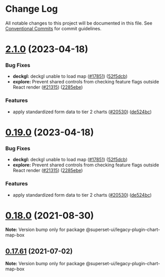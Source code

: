  <!-- * Licensed to the Apache Software Foundation (ASF) under one
 * or more contributor license agreements.  See the NOTICE file
 * distributed with this work for additional information
 * regarding copyright ownership.  The ASF licenses this file
 * to you under the Apache License, Version 2.0 (the
 * "License"); you may not use this file except in compliance
 * with the License.  You may obtain a copy of the License at
 *
 *   http://www.apache.org/licenses/LICENSE-2.0
 *
 * Unless required by applicable law or agreed to in writing,
 * software distributed under the License is distributed on an
 * "AS IS" BASIS, WITHOUT WARRANTIES OR CONDITIONS OF ANY
 * KIND, either express or implied.  See the License for the
 * specific language governing permissions and limitations
 * under the License. -->

 # Change Log

All notable changes to this project will be documented in this file.
See [Conventional Commits](https://conventionalcommits.org) for commit guidelines.

# [2.1.0](https://github.com/apache/superset/compare/v2021.41.0...v2.1.0) (2023-04-18)

### Bug Fixes

- **deckgl:** deckgl unable to load map ([#17851](https://github.com/apache/superset/issues/17851)) ([52f5dcb](https://github.com/apache/superset/commit/52f5dcb58eec7b188f4387b8781dcda4252a5680))
- **explore:** Prevent shared controls from checking feature flags outside React render ([#21315](https://github.com/apache/superset/issues/21315)) ([2285ebe](https://github.com/apache/superset/commit/2285ebe72ec4edded6d195052740b7f9f13d1f1b))

### Features

- apply standardized form data to tier 2 charts ([#20530](https://github.com/apache/superset/issues/20530)) ([de524bc](https://github.com/apache/superset/commit/de524bc59f011fd361dcdb7d35c2cb51f7eba442))

# [0.19.0](https://github.com/apache/superset/compare/v2021.41.0...v0.19.0) (2023-04-18)

### Bug Fixes

- **deckgl:** deckgl unable to load map ([#17851](https://github.com/apache/superset/issues/17851)) ([52f5dcb](https://github.com/apache/superset/commit/52f5dcb58eec7b188f4387b8781dcda4252a5680))
- **explore:** Prevent shared controls from checking feature flags outside React render ([#21315](https://github.com/apache/superset/issues/21315)) ([2285ebe](https://github.com/apache/superset/commit/2285ebe72ec4edded6d195052740b7f9f13d1f1b))

### Features

- apply standardized form data to tier 2 charts ([#20530](https://github.com/apache/superset/issues/20530)) ([de524bc](https://github.com/apache/superset/commit/de524bc59f011fd361dcdb7d35c2cb51f7eba442))

# [0.18.0](https://github.com/apache-superset/superset-ui/compare/v0.17.87...v0.18.0) (2021-08-30)

**Note:** Version bump only for package @superset-ui/legacy-plugin-chart-map-box

## [0.17.61](https://github.com/apache-superset/superset-ui/compare/v0.17.60...v0.17.61) (2021-07-02)

**Note:** Version bump only for package @superset-ui/legacy-plugin-chart-map-box

